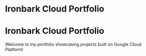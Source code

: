 ﻿# Ironbark Cloud Portfolio
# Ironbark Cloud Portfolio
Welcome to my portfolio showcasing projects built on Google Cloud Platform!
